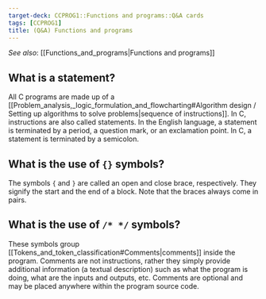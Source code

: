 ```yaml
---
target-deck: CCPROG1::Functions and programs::Q&A cards
tags: [CCPROG1]
title: (Q&A) Functions and programs
---
```


*See also*: [[Functions_and_programs|Functions and programs]]

## What is a statement?

All C programs are made up of a [[Problem_analysis,_logic_formulation_and_flowcharting#Algorithm design / Setting up algorithms to solve problems|sequence of instructions]]. In C, instructions are also called statements. In the English language, a statement is terminated by a period, a question mark, or an exclamation point. In C, a statement is terminated by a semicolon.

<!--ID: 1695033991224-->

## What is the use of `{}` symbols?

The symbols `{` and `}` are called an open and close brace, respectively. They signify the start and the end of a block. Note that the braces always come in pairs.

<!--ID: 1695033991230-->

## What is the use of `/* */` symbols?

These symbols group [[Tokens_and_token_classification#Comments|comments]] inside the program. Comments are not instructions, rather they simply provide additional information (a textual description) such as what the program is doing, what are the inputs and outputs, etc. Comments are optional and may be placed anywhere within the program source code.

<!--ID: 1695033991234-->
